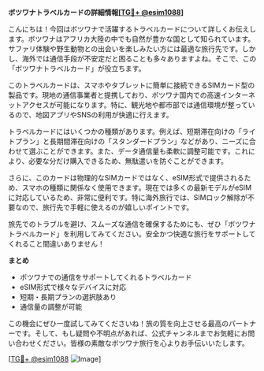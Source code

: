 **ボツワナトラベルカードの詳細情報[[TG💪+ @esim1088](https://t.me/s/esim1088)]**

こんにちは！今回はボツワナで活躍するトラベルカードについて詳しくお伝えします。ボツワナはアフリカ大陸の中でも自然が豊かな国として知られています。サファリ体験や野生動物との出会いを楽しみたい方には最適な旅行先です。しかし、海外では通信手段が不安定だと困ることも多々ありますよね。そこで、この「ボツワナトラベルカード」が役立ちます。

このトラベルカードは、スマホやタブレットに簡単に接続できるSIMカード型の製品です。現地の通信事業者と提携しており、ボツワナ国内での高速インターネットアクセスが可能になります。特に、観光地や都市部では通信環境が整っているので、地図アプリやSNSの利用が快適に行えます。

トラベルカードにはいくつかの種類があります。例えば、短期滞在向けの「ライトプラン」と長期間滞在向けの「スタンダードプラン」などがあり、ニーズに合わせて選ぶことができます。また、データ通信量も柔軟に調整可能です。これにより、必要な分だけ購入できるため、無駄遣いを防ぐことができます。

さらに、このカードは物理的なSIMカードではなく、eSIM形式で提供されるため、スマホの種類に関係なく使用できます。現在では多くの最新モデルがeSIMに対応しているため、非常に便利です。特に海外旅行では、SIMロック解除が不要なので、旅行先で手軽に使えるのが嬉しいポイントです。

旅先でのトラブルを避け、スムーズな通信を確保するためにも、ぜひ「ボツワナトラベルカード」を利用してみてください。安全かつ快適な旅行をサポートしてくれること間違いありません！

**まとめ**
- ボツワナでの通信をサポートしてくれるトラベルカード
- eSIM形式で様々なデバイスに対応
- 短期・長期プランの選択肢あり
- 通信量の調整が可能

この機会にぜひ一度試してみてくださいね！旅の質を向上させる最高のパートナーです。そして、もし疑問や不明点があれば、公式チャンネルまでお気軽にお問い合わせください。皆様の素敵なボツワナ旅行を心よりお手伝いいたします。

[[TG💪+ @esim1088](https://t.me/s/esim1088) ![Image](https://i.postimg.cc/Y0z9fWf4/image.png)]